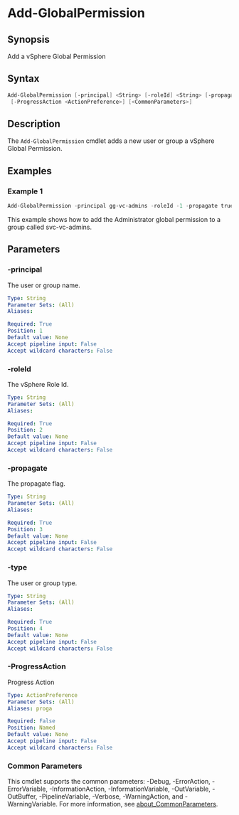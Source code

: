 # Add-GlobalPermission

## Synopsis

Add a vSphere Global Permission

## Syntax

```powershell
Add-GlobalPermission [-principal] <String> [-roleId] <String> [-propagate] <String> [-type] <String>
 [-ProgressAction <ActionPreference>] [<CommonParameters>]
```

## Description

The `Add-GlobalPermission` cmdlet adds a new user or group a vSphere Global Permission.

## Examples

### Example 1

```powershell
Add-GlobalPermission -principal gg-vc-admins -roleId -1 -propagate true -type group
```

This example shows how to add the Administrator global permission to a group called svc-vc-admins.

## Parameters

### -principal

The user or group name.

```yaml
Type: String
Parameter Sets: (All)
Aliases:

Required: True
Position: 1
Default value: None
Accept pipeline input: False
Accept wildcard characters: False
```

### -roleId

The vSphere Role Id.

```yaml
Type: String
Parameter Sets: (All)
Aliases:

Required: True
Position: 2
Default value: None
Accept pipeline input: False
Accept wildcard characters: False
```

### -propagate

The propagate flag.

```yaml
Type: String
Parameter Sets: (All)
Aliases:

Required: True
Position: 3
Default value: None
Accept pipeline input: False
Accept wildcard characters: False
```

### -type

The user or group type.

```yaml
Type: String
Parameter Sets: (All)
Aliases:

Required: True
Position: 4
Default value: None
Accept pipeline input: False
Accept wildcard characters: False
```

### -ProgressAction

Progress Action

```yaml
Type: ActionPreference
Parameter Sets: (All)
Aliases: proga

Required: False
Position: Named
Default value: None
Accept pipeline input: False
Accept wildcard characters: False
```

### Common Parameters

This cmdlet supports the common parameters: -Debug, -ErrorAction, -ErrorVariable, -InformationAction, -InformationVariable, -OutVariable, -OutBuffer, -PipelineVariable, -Verbose, -WarningAction, and -WarningVariable. For more information, see [about_CommonParameters](http://go.microsoft.com/fwlink/?LinkID=113216).
